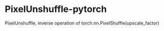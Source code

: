 # PixelUnshuffle-pytorch
PixelUnshuffle, inverse operation of torch.nn.PixelShuffle(upscale_factor)
